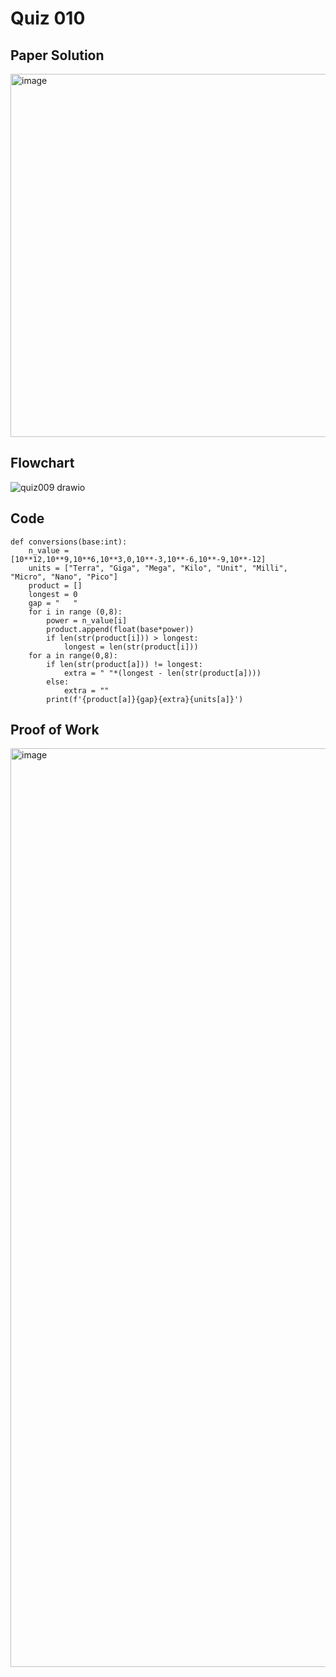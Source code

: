 # Quiz 010

## Paper Solution

<img width="581" alt="image" src="https://github.com/user-attachments/assets/5ba2fdbe-81c8-4753-ba3c-aae37ef2aa1b">


## Flowchart

![quiz009 drawio](https://github.com/user-attachments/assets/2b2bb152-616d-411f-93c3-340144b792f8)


## Code

```
def conversions(base:int):
    n_value = [10**12,10**9,10**6,10**3,0,10**-3,10**-6,10**-9,10**-12]
    units = ["Terra", "Giga", "Mega", "Kilo", "Unit", "Milli", "Micro", "Nano", "Pico"]
    product = []
    longest = 0
    gap = "   "
    for i in range (0,8):
        power = n_value[i]
        product.append(float(base*power))
        if len(str(product[i])) > longest:
            longest = len(str(product[i]))
    for a in range(0,8):
        if len(str(product[a])) != longest:
            extra = " "*(longest - len(str(product[a])))
        else:
            extra = ""
        print(f'{product[a]}{gap}{extra}{units[a]}')
```

## Proof of Work

<img width="1470" alt="image" src="https://github.com/user-attachments/assets/e46e0b33-e9a2-40a6-9744-901e35fcf33c">



